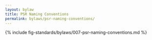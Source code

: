 ```yaml
---
layout: bylaw
title: PSR Naming Conventions
permalink: bylaws/psr-naming-conventions/
---
```


{% include fig-standards/bylaws/007-psr-naming-conventions.md %}
